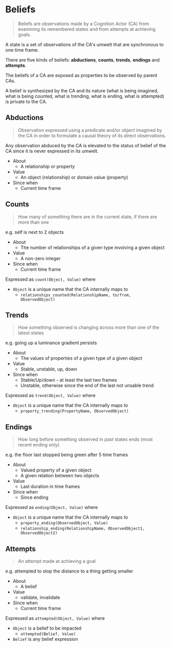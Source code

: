 # Beliefs

> Beliefs are observations made by a Cognition Actor (CA) from examining its remembered states and from attempts at achieving goals.

A state is a set of observations of the CA's umwelt that are synchronous to one time frame.

There are five kinds of beliefs: **abductions**, **counts**, **trends**, **endings** and **attempts**.

The beliefs of a CA are exposed as properties to be observed by parent CAs.

A belief is synthesized by the CA and its nature (what is being imagined, what is being counted, what is trending, what is ending, what is attempted) is private to the CA.

## Abductions

> Observation expressed using a predicate and/or object imagined by the CA in order to formulate a causal theory of its direct observations.

Any observation abduced by the CA is elevated to the status of belief of the CA since it is never expressed in its umwelt.

* About
  * A relationship or property
* Value
  * An object (relationship) or domain value (property)
* Since when
  * Current time frame

## Counts

> How many of something there are in the current state, if there are more than one

e.g. self is next to 2 objects

* About
  * The number of relationships of a given type involving a given object
* Value
  * A non-zero integer
* Since when
  * Current time frame

Expressed as `count(Object, Value)` where

* `Object` is a unique name that the CA internally maps to
  * `relationships_counted(RelationshipName, to/from, ObservedObject)`

## Trends

> How something observed is changing across more than one of the latest states

e.g. going up a luminance gradient persists

* About
  * The values of properties of a given type of a given object
* Value
  * Stable, unstable, up, down
* Since when
  * Stable/Up/down - at least the last two frames
  * Unstable, otherwise since the end of the last not unsable trend

Expressed as `trend(Object, Value)` where

* `Object` is a unique name that the CA internally maps to
  * `property_trending(PropertyName, ObservedObject)`

## Endings

> How long before something observed in past states ends (most recent ending only)

e.g. the floor last stopped being green after 5 time frames

* About
  * Valued property of a given object
  * A given relation between two objects
* Value
  * Last duration in time frames
* Since when
  * Since ending

Expressed as `ending(Object, Value)` where

* `Object` is a unique name that the CA internally maps to
  * `property_ending(ObservedObject, Value)`
  * `relationship_ending(RelationshipName, ObservedObject1, ObservedObject2)`

## Attempts

> An attempt made at achieving a goal

e.g. attempted to stop the distance to a thing getting smaller

* About
  * A belief
* Value
  * validate, invalidate
* Since when
  * Current time frame

Expressed as `attempted(Object, Value)` where

* `Object` is a belief to be impacted
  * `attempted(Belief, Value)`
* `Belief` is any belief expression
